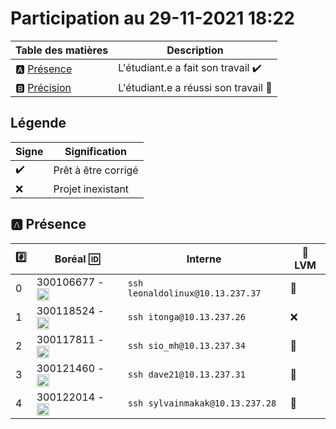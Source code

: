 # Participation au 29-11-2021 18:22

| Table des matières            | Description                                             |
|-------------------------------|---------------------------------------------------------|
| :a: [Présence](#a-présence)   | L'étudiant.e a fait son travail    :heavy_check_mark:   |
| :b: [Précision](#b-précision) | L'étudiant.e a réussi son travail  :tada:               |

## Légende

| Signe              | Signification                 |
|--------------------|-------------------------------|
| :heavy_check_mark: | Prêt à être corrigé           |
| :x:                | Projet inexistant             |

## :a: Présence

|:hash:| Boréal :id:                | Interne            | :dvd: LVM |
|------|----------------------------|--------------------|-----------|
| 0 | 300106677 - <image src='https://avatars.githubusercontent.com/u/71027895?s=460&v=4' width=20 height=20></image> | `ssh leonaldolinux@10.13.237.37` | :tada: |
| 1 | 300118524 - <image src='https://avatars.githubusercontent.com/u/73952068?s=460&v=4' width=20 height=20></image> | `ssh itonga@10.13.237.26` | :x: |
| 2 | 300117811 - <image src='https://avatars.githubusercontent.com/u/71027809?s=460&v=4' width=20 height=20></image> | `ssh sio_mh@10.13.237.34` | :tada: |
| 3 | 300121460 - <image src='https://avatars.githubusercontent.com/u/71027883?s=460&v=4' width=20 height=20></image> | `ssh dave21@10.13.237.31` | :tada: |
| 4 | 300122014 - <image src='https://avatars.githubusercontent.com/u/71392439?s=460&v=4' width=20 height=20></image> | `ssh sylvainmakak@10.13.237.28` | :tada: |
